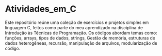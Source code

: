 # Atividades_em_C
Este repositório reúne uma coleção de exercícios e projetos simples em linguagem C, feitos como parte do meu aprendizado na disciplina de Introdução às Técnicas de Programação. Os códigos abordam temas como:  
funções, arrays, tipos de dados, strings, Gestão de memória, estruturas de dados heterogêneas, recursão, manipulação de arquivos, modularização de código.
